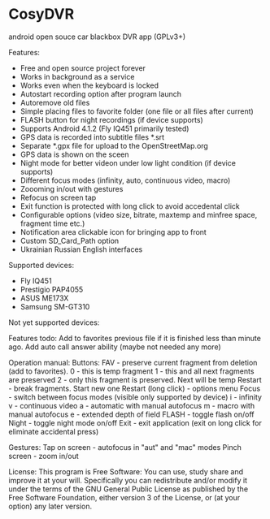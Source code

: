 CosyDVR
=======

android open souce car blackbox DVR app (GPLv3+)

Features:
- Free and open source project forever
- Works in background as a service
- Works even when the keyboard is locked
- Autostart recording option after program launch
- Autoremove old files
- Simple placing files to favorite folder (one file or all files after current)
- FLASH button for night recordings (if device supports)
- Supports Android 4.1.2 (Fly IQ451 primarily tested)
- GPS data is recorded into subtitle files *.srt
- Separate *.gpx file for upload to the OpenStreetMap.org
- GPS data is shown on the sceen
- Night mode for better videon under low light condition (if device supports)
- Different focus modes (infinity, auto, continuous video, macro)
- Zoooming in/out  with gestures
- Refocus on screen tap
- Exit function is protected with long click to avoid accedental click
- Configurable options (video size, bitrate, maxtemp and minfree space, fragment time etc.)
- Notification area clickable icon for bringing app to front
- Custom SD_Card_Path option
- Ukrainian Russian English interfaces

Supported devices:
- Fly IQ451
- Prestigio PAP4055
- ASUS ME173X
- Samsung SM-GT310

Not yet supported devices:

Features todo:
Add to favorites previous file if it is finished less than minute ago.
Add auto call answer ability (maybe not needed any more)

Operation manual:
Buttons:
FAV - preserve current fragment from deletion (add to favorites).
        0 - this is temp fragment
        1 - this and all next fragments are preserved
        2 - only this fragment is preserved. Next will be temp
Restart - break fragments. Start new one
Restart (long click) - options menu
Focus - switch between focus modes (visible only supported by device)
        i - infinity
        v - continuous video
        a - automatic with manual autofocus
        m - macro with manual autofocus
        e - extended depth of field
FLASH - toggle flash on/off
Night - toggle night mode on/off
Exit - exit application (exit on long click for eliminate accidental press)

Gestures:
Tap on screen - autofocus in "aut" and "mac" modes
Pinch screen - zoom in/out

License:
        This program is Free Software: You can use, study share and improve it at your will. 
        Specifically you can redistribute and/or modify it under the terms of the 
        GNU General Public License as published by the Free Software Foundation, 
        either version 3 of the License, or (at your option) any later version.

